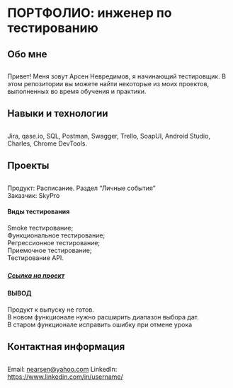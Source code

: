 # <h1>ПОРТФОЛИО: инженер по тестированию</h1>
## <h2>Обо мне<h2>
Привет! Меня зовут Арсен Невредимов, я начинающий тестировщик.
В этом репозитории вы можете найти некоторые из моих проектов, выполненных во время обучения и практики.
## <h2>Навыки и технологии<h2>
Jira, qase.io, SQL, Postman, Swagger, Trello,
SoapUI, Android Studio, Charles, Chrome DevTools.
## <h2>Проекты<h2>
<p>Продукт: Расписание. Раздел “Личные события”<br>
Заказчик: SkyPro</p>

#### <h4>Виды тестирования<h4>
<p>Smoke тестирование;<br>
Функциональное тестирование;<br>
Регрессионное тестирование;<br>
Приемочное тестирование;<br>
Тестирование API.</p>

##### <h5>[Ссылка на проект](https://drive.google.com/file/d/1pFsM64LoCLT0zMNx4IbV-ax53aftBTJO/view?usp=drivesdk)<h5>

#### <h4>ВЫВОД<h4>
<p>Продукт к выпуску не готов.<br>
В новом функционале нужно расширить диапазон выбора дат.<br>
В старом функционале исправить ошибку при отмене урока</p>




## <h2>Контактная информация<h2>
Email: nearsen@yahoo.com
LinkedIn: https://www.linkedin.com/in/username/
